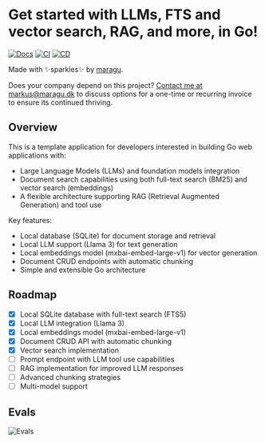 # Get started with LLMs, FTS and vector search, RAG, and more, in Go!

[![Docs](https://pkg.go.dev/badge/github.com/maragudk/gai-starter-kit)](https://pkg.go.dev/github.com/maragudk/gai-starter-kit)
[![CI](https://github.com/maragudk/gai-starter-kit/actions/workflows/ci.yml/badge.svg)](https://github.com/maragudk/gai-starter-kit/actions/workflows/ci.yml)
[![CD](https://github.com/maragudk/gai-starter-kit/actions/workflows/cd.yml/badge.svg)](https://github.com/maragudk/gai-starter-kit/actions/workflows/cd.yml)

Made with ✨sparkles✨ by [maragu](https://www.maragu.dev/).

Does your company depend on this project? [Contact me at markus@maragu.dk](mailto:markus@maragu.dk?Subject=Supporting%20your%20project) to discuss options for a one-time or recurring invoice to ensure its continued thriving.

## Overview

This is a template application for developers interested in building Go web applications with:

- Large Language Models (LLMs) and foundation models integration
- Document search capabilities using both full-text search (BM25) and vector search (embeddings)
- A flexible architecture supporting RAG (Retrieval Augmented Generation) and tool use

Key features:
- Local database (SQLite) for document storage and retrieval
- Local LLM support (Llama 3) for text generation
- Local embeddings model (mxbai-embed-large-v1) for vector generation
- Document CRUD endpoints with automatic chunking
- Simple and extensible Go architecture

## Roadmap

- [x] Local SQLite database with full-text search (FTS5)
- [x] Local LLM integration (Llama 3)
- [x] Local embeddings model (mxbai-embed-large-v1)
- [x] Document CRUD API with automatic chunking
- [x] Vector search implementation
- [ ] Prompt endpoint with LLM tool use capabilities
- [ ] RAG implementation for improved LLM responses
- [ ] Advanced chunking strategies
- [ ] Multi-model support

## Evals

![Evals](https://api.evals.fun/evals.svg?key=p_public_key_26be8b61563b23aef30fa88bc44b0686&branch=main)
